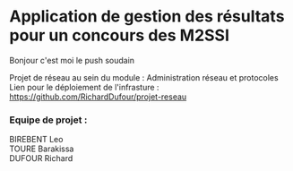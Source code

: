 Application de gestion des résultats pour un concours des M2SSI
=========
Bonjour c'est moi le push soudain

Projet de réseau au sein du module : Administration réseau et protocoles \
Lien pour le déploiement de l'infrasture : https://github.com/RichardDufour/projet-reseau

### Equipe de projet :
BIREBENT Leo \
TOURE Barakissa \
DUFOUR Richard
